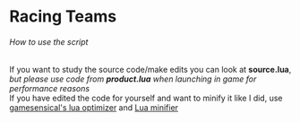 # Racing Teams
###### How to use the script
If you want to study the source code/make edits you can look at **source.lua**, *but please use code from **product.lua** when launching in game for performance reasons*\
If you have edited the code for yourself and want to minify it like I did, use [gamesensical's lua optimizer](https://gamesensical.github.io/) and [Lua minifier](https://mothereff.in/lua-minifier)